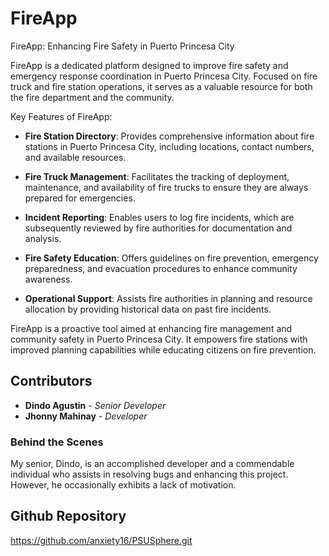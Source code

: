 FireApp
=========

FireApp: Enhancing Fire Safety in Puerto Princesa City

FireApp is a dedicated platform designed to improve fire safety and emergency response coordination in Puerto Princesa City. Focused on fire truck and fire station operations, it serves as a valuable resource for both the fire department and the community.

Key Features of FireApp:
- **Fire Station Directory**: Provides comprehensive information about fire stations in Puerto Princesa City, including locations, contact numbers, and available resources.

- **Fire Truck Management**: Facilitates the tracking of deployment, maintenance, and availability of fire trucks to ensure they are always prepared for emergencies.

- **Incident Reporting**: Enables users to log fire incidents, which are subsequently reviewed by fire authorities for documentation and analysis.

- **Fire Safety Education**: Offers guidelines on fire prevention, emergency preparedness, and evacuation procedures to enhance community awareness.

- **Operational Support**: Assists fire authorities in planning and resource allocation by providing historical data on past fire incidents.

FireApp is a proactive tool aimed at enhancing fire management and community safety in Puerto Princesa City. It empowers fire stations with improved planning capabilities while educating citizens on fire prevention.

Contributors
------------

- **Dindo Agustin** - *Senior Developer*
- **Jhonny Mahinay** - *Developer*

### Behind the Scenes
My senior, Dindo, is an accomplished developer and a commendable individual who assists in resolving bugs and enhancing this project. However, he occasionally exhibits a lack of motivation.

Github Repository
------------------

https://github.com/anxiety16/PSUSphere.git